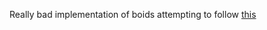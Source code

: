 Really bad implementation of boids attempting to follow [this](https://www.kfish.org/boids/pseudocode.html)
